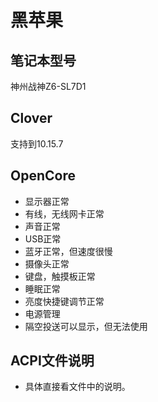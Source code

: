 # 黑苹果
 
 
## 笔记本型号
  神州战神Z6-SL7D1
  
## Clover
支持到10.15.7

## OpenCore

- 显示器正常
- 有线，无线网卡正常
- 声音正常
- USB正常
- 蓝牙正常，但速度很慢
- 摄像头正常
- 键盘，触摸板正常
- 睡眠正常
- 亮度快捷键调节正常
- 电源管理
- 隔空投送可以显示，但无法使用


## ACPI文件说明
- 具体直接看文件中的说明。
